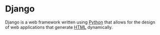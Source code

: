 # Django







Django is a web framework written using [Python](/wiki/Python) that allows for the design of web applications that generate [HTML](/wiki/HTML) dynamically.































































